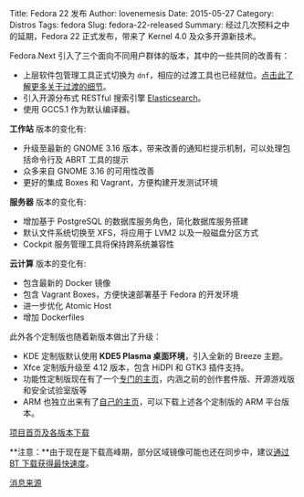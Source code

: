 Title: Fedora 22 发布
Author: lovenemesis
Date: 2015-05-27
Category: Distros
Tags: fedora
Slug: fedora-22-released
Summary: 经过几次预料之中的延期，Fedora 22 正式发布，带来了 Kernel 4.0 及众多开源新技术。

Fedora.Next 引入了三个面向不同用户群体的版本，其中的一些共同的改善有：

* 上层软件包管理工具正式切换为 `dnf`，相应的过渡工具也已经就位。[点击此了解更多关于过渡的细节](http://dnf.readthedocs.org/en/latest/cli_vs_yum.html)。
* 引入开源分布式 RESTful 搜索引擎 [Elasticsearch](https://www.elastic.co/)。
* 使用 GCC5.1 作为默认编译器。

 
**工作站** 版本的变化有:

* 升级至最新的 GNOME 3.16 版本，带来改善的通知栏提示机制，可以处理包括命令行及 ABRT 工具的提示
* 众多来自 GNOME 3.16 的可用性改善
* 更好的集成 Boxes 和 Vagrant，方便构建开发测试环境


**服务器** 版本的变化有:

* 增加基于 PostgreSQL 的数据库服务角色，简化数据库服务搭建
* 默认文件系统切换至 XFS，将应用于 LVM2 以及一般磁盘分区方式
* Cockpit 服务管理工具将保持跨系统兼容性

**云计算** 版本的变化有:

* 包含最新的 Docker 镜像
* 包含 Vagrant Boxes，方便快速部署基于 Fedora 的开发环境
* 进一步优化 Atomic Host
* 增加 Dockerfiles

此外各个定制版也随着新版本做出了升级：

* KDE 定制版默认使用 **KDE5 Plasma 桌面环境**，引入全新的 Breeze 主题。
* Xfce 定制版升级至 4.12 版本，包含 HiDPI 和 GTK3 插件支持。
* 功能性定制版现在有了一个[专门的主页](https://labs.fedoraproject.org/)，内涵之前的创作套件版、开源游戏版和安全试验室版等
* ARM 也独立出来有了[自己的主页](https://arm.fedoraproject.org/)，可以下载上述各个定制版的 ARM 平台版本。


[项目首页及各版本下载](https://getfedora.org/zh_CN/)

**注意：**由于现在是下载高峰期，部分区域镜像可能也还在同步中，建议[通过 BT 下载获得最快速度](https://torrents.fedoraproject.org/)。

[消息来源](http://fedoramagazine.org/fedora-22-released)